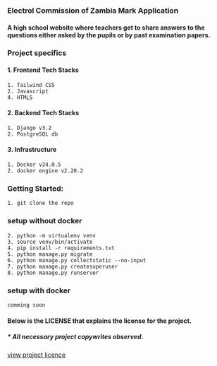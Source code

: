 ### Electrol Commission of Zambia Mark Application
#### A high school website where teachers get to share answers to the questions either asked by the pupils or by past examination papers.
### Project specifics
#### 1. Frontend Tech Stacks 

```
1. Tailwind CSS
2. Javascript
4. HTML5
```
#### 2. Backend Tech Stacks
```
1. Django v3.2
2. PostgreSQL db
```
#### 3. Infrastructure
```
1. Docker v24.0.5
2. docker engine v2.20.2
```


### Getting Started:

```
1. git clone the repo
```
### setup without docker
```
2. python -m virtualenv venv
3. source venv/bin/activate
4. pip install -r requirements.txt
5. python manage.py migrate
6. python manage.py collectstatic --no-input
7. python manage.py createsuperuser
8. python manage.py runserver
```
### setup with docker
```
comming soon
```

#### Below is the LICENSE that explains the license for the project. 
##### * All necessary project copywrites observed. 
[view project licence](LICENSE)
